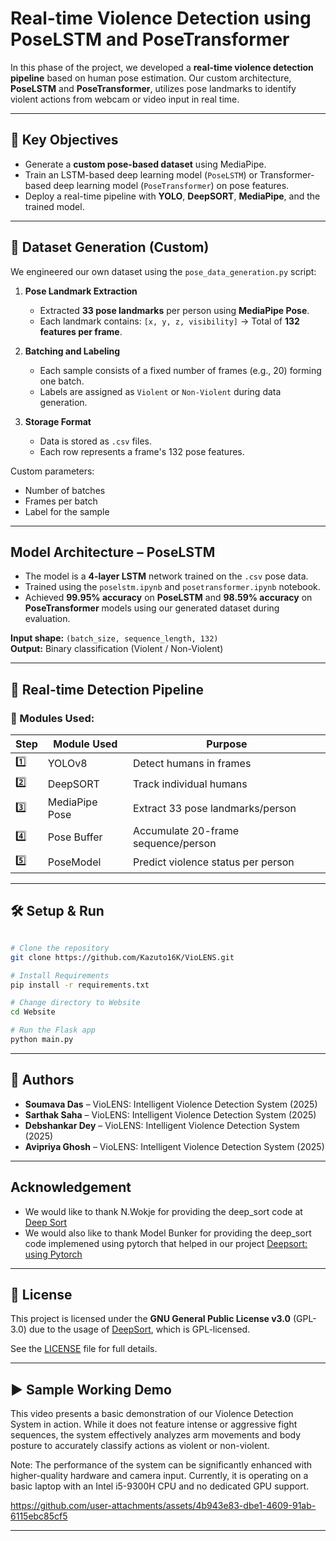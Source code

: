#  Real-time Violence Detection using PoseLSTM and PoseTransformer

In this phase of the project, we developed a **real-time violence detection pipeline** based on human pose estimation. Our custom architecture, **PoseLSTM** and **PoseTransformer**, utilizes pose landmarks to identify violent actions from webcam or video input in real time.

---

## 🎯 Key Objectives

- Generate a **custom pose-based dataset** using MediaPipe.
- Train an LSTM-based deep learning model (`PoseLSTM`) or Transformer-based deep learning model (`PoseTransformer`) on pose features.
- Deploy a real-time pipeline with **YOLO**, **DeepSORT**, **MediaPipe**, and the trained model.

---

## 📁 Dataset Generation (Custom)

We engineered our own dataset using the `pose_data_generation.py` script:

1. **Pose Landmark Extraction**
   - Extracted **33 pose landmarks** per person using **MediaPipe Pose**.
   - Each landmark contains: `[x, y, z, visibility]` → Total of **132 features per frame**.

2. **Batching and Labeling**
   - Each sample consists of a fixed number of frames (e.g., 20) forming one batch.
   - Labels are assigned as `Violent` or `Non-Violent` during data generation.

3. **Storage Format**
   - Data is stored as `.csv` files.
   - Each row represents a frame's 132 pose features.

 Custom parameters:
- Number of batches
- Frames per batch
- Label for the sample

---

##  Model Architecture – PoseLSTM

- The model is a **4-layer LSTM** network trained on the `.csv` pose data.
- Trained using the `poselstm.ipynb` and `posetransformer.ipynb` notebook.
- Achieved **99.95% accuracy** on **PoseLSTM** and **98.59% accuracy** on **PoseTransformer** models using our generated dataset during evaluation.

**Input shape:** `(batch_size, sequence_length, 132)`  
**Output:** Binary classification (Violent / Non-Violent)

---

## 🎥 Real-time Detection Pipeline

### 🔧 Modules Used:

| Step | Module Used | Purpose |
|------|-------------|---------|
| 1️⃣   | YOLOv8       | Detect humans in frames |
| 2️⃣   | DeepSORT     | Track individual humans |
| 3️⃣   | MediaPipe Pose | Extract 33 pose landmarks/person |
| 4️⃣   | Pose Buffer  | Accumulate 20-frame sequence/person |
| 5️⃣   | PoseModel     | Predict violence status per person |

---

## 🛠️ Setup & Run

```bash

# Clone the repository
git clone https://github.com/Kazuto16K/VioLENS.git

# Install Requirements
pip install -r requirements.txt

# Change directory to Website
cd Website

# Run the Flask app
python main.py
```

---

## 👥 Authors

- **Soumava Das** – VioLENS: Intelligent Violence Detection System (2025)
- **Sarthak Saha** – VioLENS: Intelligent Violence Detection System (2025)
- **Debshankar Dey** – VioLENS: Intelligent Violence Detection System (2025)
- **Avipriya Ghosh** – VioLENS: Intelligent Violence Detection System (2025)

---

## Acknowledgement

- We would like to thank N.Wokje for providing the deep_sort code at [Deep Sort](https://github.com/nwojke/deep_sort)
- We would also like to thank Model Bunker for providing the deep_sort code implemened using pytorch that helped in our project [Deepsort: using Pytorch](https://github.com/ModelBunker/Deep-SORT-PyTorch)

---

## 📄 License

This project is licensed under the **GNU General Public License v3.0** (GPL-3.0) due to the usage of [DeepSort](https://github.com/ModelBunker/DeepSort-YOLO), which is GPL-licensed.

See the [LICENSE](./LICENSE) file for full details.

---

## ▶️ Sample Working Demo 

This video presents a basic demonstration of our Violence Detection System in action. While it does not feature intense or aggressive fight sequences, the system effectively analyzes arm movements and body posture to accurately classify actions as violent or non-violent.

Note: The performance of the system can be significantly enhanced with higher-quality hardware and camera input. Currently, it is operating on a basic laptop with an Intel i5-9300H CPU and no dedicated GPU support.

https://github.com/user-attachments/assets/4b943e83-dbe1-4609-91ab-6115ebc85cf5

---
